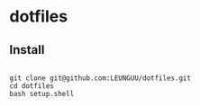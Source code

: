 # dotfiles

## Install

```shell

git clone git@github.com:LEUNGUU/dotfiles.git
cd dotfiles
bash setup.shell

```
